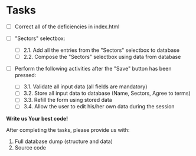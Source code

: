 # Tasks

- [ ] Correct all of the deficiencies in index.html

- [ ] "Sectors" selectbox:
    - [ ] 2.1. Add all the entries from the "Sectors" selectbox to database
    - [ ] 2.2. Compose the "Sectors" selectbox using data from database

- [ ] Perform the following activities after the "Save" button has been pressed:
    - [ ] 3.1. Validate all input data (all fields are mandatory)
    - [ ] 3.2. Store all input data to database (Name, Sectors, Agree to terms)
    - [ ] 3.3. Refill the form using stored data
    - [ ] 3.4. Allow the user to edit his/her own data during the session

**Write us Your best code!**

After completing the tasks, please provide us with:
1. Full database dump (structure and data)
2. Source code
